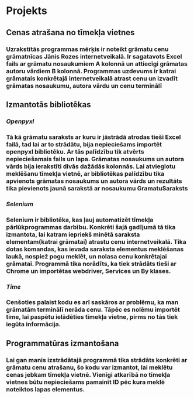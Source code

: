 # Projekts
## Cenas atrašana no tīmekļa vietnes
### Uzrakstītās programmas mērķis ir noteikt grāmatu cenu grāmatnīcas Jānis Rozes internetveikalā. Ir sagatavots Excel fails ar grāmatu nosaukumiem A kolonnā un attiecīgi grāmatas autoru vārdiem B kolonnā. Programmas uzdevums ir katrai grāmatais konkrētajā internetveikalā atrast cenu un izvadīt grāmatas nosaukumu, autora vārdu un cenu terminālī
## Izmantotās bibliotēkas
### ***Openpyxl***
### Tā kā grāmatu saraksts ar kuru ir jāstrādā atrodas tieši Excel failā, tad lai ar to strādātu, bija nepieciešams importēt openpyxl bibliotēku. Ar tās palīdzību tik atvērts nepieciešamais fails un lapa. Grāmatas nosaukums un autora vārds bija ierakstīti divās dažādās kolonnās. Lai atvieglotu meklēšanu tīmekļa vietnē, ar bibliotēkas palīdzību tika apvienots grāmatas nosaukums un autora vārds un rezultāts tika pievienots jaunā sarakstā ar nosaukumu GramatuSaraksts

### ***Selenium***
### Selenium ir bibliotēka, kas ļauj automatizēt tīmekļa pārlūkprogrammas darbību. Konkrēti šajā gadījumā tā tika izmantota, lai katram iepriekš minētā saraksta elementam(katrai grāmatai) atrastu cenu internetveikalā. Tika dotas komandas, kas ievada saraksta elementus meklēšanas laukā, nospiež pogu meklēt, un nolasa cenu konkrētajai grāmatai. Programmā tika norādīts, ka tiek strādāts tieši ar Chrome un importētas webdriver, Services un By klases.

### ***Time***
### Cenšoties palaist kodu es arī saskāros ar problēmu, ka man grāmatām terminālī nerāda cenu. Tāpēc es nolēmu importēt time, lai paspētu ielādēties tīmekļa vietne, pirms no tās tiek iegūta informācija.

## Programmatūras izmantošana
### Lai gan manis izstrādātajā programmā tika strādāts konkrēti ar grāmatu cenu atrašanu, šo kodu var izmantot, lai meklētu cenas jebkam tīmekļa vietnē. Vienīgi atkarībā no tīmekļa vietnes būtu nepieciešams pamainīt ID pēc kura meklē noteiktos lapas elementus.


